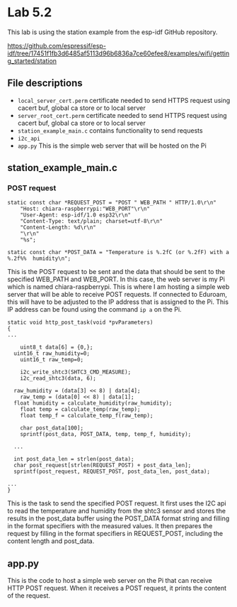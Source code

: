 # Lab 5.2

This lab is using the station example from the esp-idf GitHub repository.

https://github.com/espressif/esp-idf/tree/17451f1fb3d6485af5113d96b6836a7ce60efee8/examples/wifi/getting_started/station

## File descriptions

* ```local_server_cert.perm``` certificate needed to send HTTPS request using cacert buf, global ca store or to local server
* ```server_root_cert.perm``` certificate needed to send HTTPS request using cacert buf, global ca store or to local server
* ```station_example_main.c``` contains functionality to send requests
* ```i2c_api``` 
* ```app.py``` This is the simple web server that will be hosted on the Pi

## station_example_main.c

### POST request

```
static const char *REQUEST_POST = "POST " WEB_PATH " HTTP/1.0\r\n"
    "Host: chiara-raspberrypi:"WEB_PORT"\r\n"
    "User-Agent: esp-idf/1.0 esp32\r\n"
    "Content-Type: text/plain; charset=utf-8\r\n"
    "Content-Length: %d\r\n"
    "\r\n"
    "%s";

static const char *POST_DATA = "Temperature is %.2fC (or %.2fF) with a %.2f%%  humidity\n";
```
This is the POST request to be sent and the data that should be sent to the specified WEB_PATH and WEB_PORT. In this case, the web server is my Pi which is named chiara-raspberrypi. This is where I am hosting a simple web server that will be able to receive POST requests. If connected to Eduroam, this will have to be adjusted to the IP address that is assigned to the Pi. This IP address can be found using the command ```ip a``` on the Pi.

```
static void http_post_task(void *pvParameters)
{
...

	uint8_t data[6] = {0,};
  uint16_t raw_humidity=0;
	uint16_t raw_temp=0;

	i2c_write_shtc3(SHTC3_CMD_MEASURE);
	i2c_read_shtc3(data, 6);

  raw_humidity = (data[3] << 8) | data[4];
	raw_temp = (data[0] << 8) | data[1];
  float humidity = calculate_humidity(raw_humidity);
	float temp = calculate_temp(raw_temp);
	float temp_f = calculate_temp_f(raw_temp);
	
	char post_data[100];
	sprintf(post_data, POST_DATA, temp, temp_f, humidity);
  
  ...
  
  int post_data_len = strlen(post_data);
  char post_request[strlen(REQUEST_POST) + post_data_len];
  sprintf(post_request, REQUEST_POST, post_data_len, post_data);

...
}
```
This is the task to send the specified POST request. It first uses the I2C api to read the temperature and humidity from the shtc3 sensor and stores the results in the post_data buffer using the POST_DATA format string and filling in the format specifiers with the measured values. It then prepares the request by filling in the format specifiers in REQUEST_POST, including the content length and post_data.

## app.py

This is the code to host a simple web server on the Pi that can receive HTTP POST request. When it receives a POST request, it prints the content of the request.
